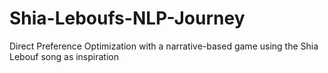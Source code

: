 # Shia-Leboufs-NLP-Journey
Direct Preference Optimization with a narrative-based game using the Shia Lebouf song as inspiration
